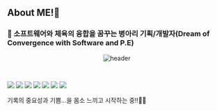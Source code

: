 ## About ME!👋 
<h3>🚀 소프트웨어와 체육의 융합을 꿈꾸는 병아리 기획/개발자(Dream of Convergence with Software and P.E) </h3>
<p align="center">
 
  <img src="https://capsule-render.vercel.app/api?type=rounded&color=timeGradient&text=Welcome%20to%20JHK's%20GitHub%20👋&animation=twinkling&fontSize=50&fontAlignY=50&fontAlign=50&height=100" alt="header">
</p>
<!-- <img src="https://img.shields.io/badge/작성하려는 텍스트-색상코드?style=flat-square&logo=아이콘명&logoColor=white"/> -->



<!-- [![leejoon2067's GitHub stats](https://github-readme-stats.vercel.app/api?username=leejoon2067)](https://github.com/anuraghazra/github-readme-stats) -->
<br>

<img src="https://img.shields.io/badge/python-3776AB?style=for-the-badge&logo=python&logoColor=white"/> <img src="https://img.shields.io/badge/MySQL-4479A1?style=for-the-badge&logo=MySQL&logoColor=white"> <img src="https://img.shields.io/badge/github-181717?style=for-the-badge&logo=github&logoColor=white"> <img src="https://img.shields.io/badge/VS%20Code-0078d7.svg?style=for-the-badge&logo=visual-studio-code&logoColor=white"/> <img src="https://img.shields.io/badge/Kaggle-035a7d?style=for-the-badge&logo=kaggle&logoColor=white"/> <img src="https://img.shields.io/badge/flutter-02569B?style=for-the-badge&logo=flutter&logoColor=white"> <img src="https://img.shields.io/badge/dart-0175C2?=style=for-the-badge&logo=dart&logoColor=white">

기록의 중요성과 기쁨...을 몸소 느끼고 시작하는 중!!👩‍🚀
</p>

<!--
### 🌱 I’m currently learning ...
- <img src="https://img.shields.io/badge/Python-3766AB?style=flat-square&logo=Python&logoColor=white"/>
- <img src="https://img.shields.io/badge/MySQL-4479A1?style=for-the-badge&logo=MySQL&logoColor=white">
-->
<!-- ### - 📫 How to reach me: ...**leejoon2067/leejoon2067** is a ✨ _special_ ✨ repository because its `README.md` (this file) appears on your GitHub profile.
<a href="[https://jhklee-coder.tistory.com/]" target="(https://jhklee-coder.tistory.com/)"><img src="https://img.shields.io/badge/[Tistory]-[000000]?style=flat-square&logo=[Tistory]&logoColor=white"/></a> <br>
<a href="[https://www.instagram.com/jhk_01_22/]" target="https://www.instagram.com/jhk_01_22/"><img src="https://img.shields.io/badge/[Instagram]-[000000]?style=flat-square&logo=[Tistory]&logoColor=white"/></a>
Here are some ideas to get you started:

- 🔭 I’m currently working on ...
- 🌱 I’m currently learning ...
- 👯 I’m looking to collaborate on ...
- 🤔 I’m looking for help with ...
- 💬 Ask me about ...
- 📫 How to reach me: ...
- 😄 Pronouns: ...
- ⚡ Fun fact: ...
-->
